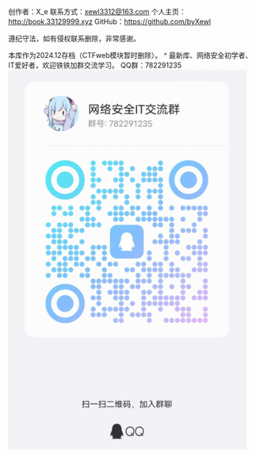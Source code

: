 创作者：X_e
联系方式：xewl3312@163.com
个人主页：http://book.33129999.xyz
GitHub：<https://github.com/byXewl>


遵纪守法，如有侵权联系删除，非常感谢。

本库作为2024.12存档（CTFweb模块暂时删除）。
^
最新库、网络安全初学者、IT爱好者，欢迎铁铁加群交流学习。
 QQ群：782291235
 ![](.topwrite/assets/image_1748101900473.png)
 
 


